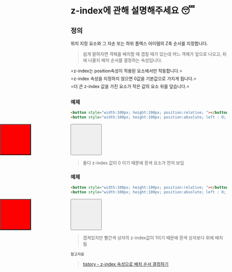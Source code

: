# z-index에 관해 설명해주세요 😴

## 정의
위치 지정 요소와 그 자손 또는 하위 플렉스 아이템의 Z축 순서를 지정합니다. 
> 쉽게 말하자면 객체를 배치할 때 겹칠 때가 있는데 어느 객체가 앞으로 나오고, 뒤에 나올지 배치 순서를 결정하는 속성입니다.

⭐z-index는 position속성이 적용된 요소에서만 작동합니다.⭐  
⭐z-index 속성을 지정하지 않으면 0값을 기본값으로 가지게 됩니다.⭐  
⭐더 큰 z-index 값을 가진 요소가 작은 값의 요소 위를 덮습니다.⭐  

### 예제

```html
<button style="width:100px; height:100px; position:relative; "></button>
<button style="width:100px; height:100px; position:absolute; left : 0; background-color : red;"></button>
```

<button style="width:100px; height:100px; position:relative; z-index:1;"></button>
<button style="width:100px; height:100px; position:absolute; left : 0; background-color : red;"></button>

> 둘다 z-index 값이 0 이기 때문에 흰색 요소가 먼저 보임
### 예제
```html
<button style="width:100px; height:100px; position:relative; "></button>
<button style="width:100px; height:100px; position:absolute; left : 0; z-index:1; background-color : red;"></button>
```

<button style="width:100px; height:100px; position:relative; z-index:1;"></button>
<button style="width:100px; height:100px; position:absolute; left : 0; z-index:1; background-color : red;"></button>

> 겹쳐있지만 빨간색 상자의 z-index값이 1이기 때문에 흰색 상자보다 위에 배치됨

`참고자료`
> [tistory - z-index 속성으로 배치 순서 결정하기](https://aboooks.tistory.com/83)